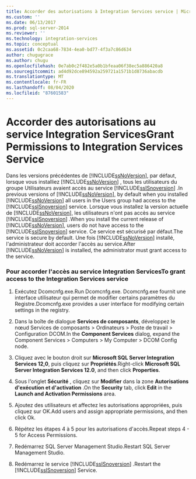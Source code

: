 ```yaml
---
title: Accorder des autorisations à Integration Services service | Microsoft Docs
ms.custom: ''
ms.date: 06/13/2017
ms.prod: sql-server-2014
ms.reviewer: ''
ms.technology: integration-services
ms.topic: conceptual
ms.assetid: 0c2caa68-7834-4ea0-bd77-4f3a7c86d634
author: chugugrace
ms.author: chugu
ms.openlocfilehash: 0e7ab0c2f482e5a0b1bfeaa06f38ec5a886420a8
ms.sourcegitcommit: ad4d92dce894592a259721a1571b1d8736abacdb
ms.translationtype: MT
ms.contentlocale: fr-FR
ms.lasthandoff: 08/04/2020
ms.locfileid: "87601583"
---
```

# <a name="grant-permissions-to-integration-services-service"></a><span data-ttu-id="fe726-102">Accorder des autorisations au service Integration Services</span><span class="sxs-lookup"><span data-stu-id="fe726-102">Grant Permissions to Integration Services Service</span></span>
  <span data-ttu-id="fe726-103">Dans les versions précédentes de [!INCLUDE[ssNoVersion](../includes/ssnoversion-md.md)], par défaut, lorsque vous installiez [!INCLUDE[ssNoVersion](../includes/ssnoversion-md.md)] , tous les utilisateurs du groupe Utilisateurs avaient accès au service [!INCLUDE[ssISnoversion](../includes/ssisnoversion-md.md)] .</span><span class="sxs-lookup"><span data-stu-id="fe726-103">In previous versions of [!INCLUDE[ssNoVersion](../includes/ssnoversion-md.md)], by default when you installed [!INCLUDE[ssNoVersion](../includes/ssnoversion-md.md)] all users in the Users group had access to the [!INCLUDE[ssISnoversion](../includes/ssisnoversion-md.md)] service.</span></span> <span data-ttu-id="fe726-104">Lorsque vous installez la version actuelle de [!INCLUDE[ssNoVersion](../includes/ssnoversion-md.md)], les utilisateurs n'ont pas accès au service [!INCLUDE[ssISnoversion](../includes/ssisnoversion-md.md)] .</span><span class="sxs-lookup"><span data-stu-id="fe726-104">When you install the current release of [!INCLUDE[ssNoVersion](../includes/ssnoversion-md.md)], users do not have access to the [!INCLUDE[ssISnoversion](../includes/ssisnoversion-md.md)] service.</span></span> <span data-ttu-id="fe726-105">Ce service est sécurisé par défaut.</span><span class="sxs-lookup"><span data-stu-id="fe726-105">The service is secure by default.</span></span> <span data-ttu-id="fe726-106">Une fois [!INCLUDE[ssNoVersion](../includes/ssnoversion-md.md)] installé, l'administrateur doit accorder l'accès au service.</span><span class="sxs-lookup"><span data-stu-id="fe726-106">After [!INCLUDE[ssNoVersion](../includes/ssnoversion-md.md)] is installed, the administrator must grant access to the service.</span></span>  
  
### <a name="to-grant-access-to-the-integration-services-service"></a><span data-ttu-id="fe726-107">Pour accorder l'accès au service Integration Services</span><span class="sxs-lookup"><span data-stu-id="fe726-107">To grant access to the Integration Services service</span></span>  
  
1.  <span data-ttu-id="fe726-108">Exécutez Dcomcnfg.exe.</span><span class="sxs-lookup"><span data-stu-id="fe726-108">Run Dcomcnfg.exe.</span></span> <span data-ttu-id="fe726-109">Dcomcnfg.exe fournit une interface utilisateur qui permet de modifier certains paramètres du Registre.</span><span class="sxs-lookup"><span data-stu-id="fe726-109">Dcomcnfg.exe provides a user interface for modifying certain settings in the registry.</span></span>  
  
2.  <span data-ttu-id="fe726-110">Dans la boîte de dialogue **Services de composants**, développez le nœud Services de composants > Ordinateurs > Poste de travail > Configuration DCOM.</span><span class="sxs-lookup"><span data-stu-id="fe726-110">In the **Component Services** dialog, expand the Component Services > Computers > My Computer > DCOM Config node.</span></span>  
  
3.  <span data-ttu-id="fe726-111">Cliquez avec le bouton droit sur **Microsoft SQL Server Integration Services 12,0**, puis cliquez sur **Propriétés**.</span><span class="sxs-lookup"><span data-stu-id="fe726-111">Right-click **Microsoft SQL Server Integration Services 12.0**, and then click **Properties**.</span></span>  
  
4.  <span data-ttu-id="fe726-112">Sous l'onglet **Sécurité** , cliquez sur **Modifier** dans la zone **Autorisations d'exécution et d'activation** .</span><span class="sxs-lookup"><span data-stu-id="fe726-112">On the **Security** tab, click **Edit** in the **Launch and Activation Permissions** area.</span></span>  
  
5.  <span data-ttu-id="fe726-113">Ajoutez des utilisateurs et affectez les autorisations appropriées, puis cliquez sur OK.</span><span class="sxs-lookup"><span data-stu-id="fe726-113">Add users and assign appropriate permissions, and then click Ok.</span></span>  
  
6.  <span data-ttu-id="fe726-114">Répétez les étapes 4 à 5 pour les autorisations d'accès.</span><span class="sxs-lookup"><span data-stu-id="fe726-114">Repeat steps 4 - 5 for Access Permissions.</span></span>  
  
7.  <span data-ttu-id="fe726-115">Redémarrez SQL Server Management Studio.</span><span class="sxs-lookup"><span data-stu-id="fe726-115">Restart SQL Server Management Studio.</span></span>  
  
8.  <span data-ttu-id="fe726-116">Redémarrez le service [!INCLUDE[ssISnoversion](../includes/ssisnoversion-md.md)] .</span><span class="sxs-lookup"><span data-stu-id="fe726-116">Restart the [!INCLUDE[ssISnoversion](../includes/ssisnoversion-md.md)] Service.</span></span>  
  
  
